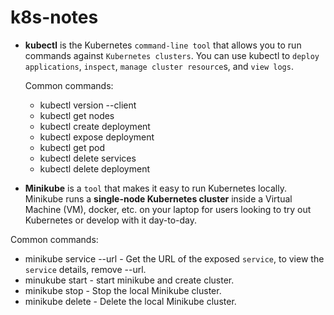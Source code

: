 # k8s-notes

 - **kubectl**  is the Kubernetes `command-line tool` that allows you to run commands against `Kubernetes clusters`. You can use kubectl to `deploy applications`, `inspect`, `manage cluster resource`s, and `view logs`.
 
   Common commands:
    - kubectl version --client
    - kubectl get nodes
    - kubectl create deployment
    - kubectl expose deployment
    - kubectl get pod
    - kubectl delete services <service-name>
    - kubectl delete deployment <deployment-name>
    
  
 - **Minikube** is a `tool` that makes it easy to run Kubernetes locally. Minikube runs a **single-node Kubernetes cluster** inside a Virtual Machine (VM), docker, etc. on your laptop for users looking to try out Kubernetes or develop with it day-to-day.

  Common commands:
   - minikube service <service-name> --url - Get the URL of the exposed `service`, to view the `service` details, remove --url.
   - minukube start - start minikube and create cluster.
   - minikube stop - Stop the local Minikube cluster.
   - minikube delete - Delete the local Minikube cluster.
